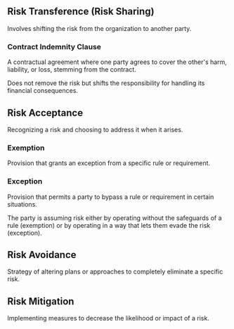## Risk Transference (Risk Sharing)
Involves shifting the risk from the organization to another party.
### Contract Indemnity Clause
A contractual agreement where one party agrees to cover the other's harm, liability, or loss, stemming from the contract.

Does not remove the risk but shifts the responsibility for handling its financial consequences.

## Risk Acceptance
Recognizing a risk and choosing to address it when it arises.
### Exemption
Provision that grants an exception from a specific rule or requirement.
### Exception
Provision that permits a party to bypass a rule or requirement in certain situations.

The party is assuming risk either by operating without the safeguards of a rule (exemption) or by operating in a way that lets them evade the risk (exception).

## Risk Avoidance
Strategy of altering plans or approaches to completely eliminate a specific risk.
## Risk Mitigation
Implementing measures to decrease the likelihood or impact of a risk.
